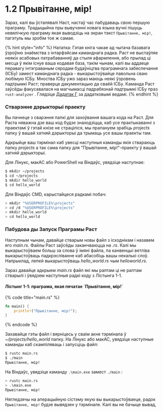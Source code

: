 # 1.2 Прывітанне, мір!

Зараз, калі вы ўсталявалі Hаст, настаў час пабудаваць свою першую праграму. Традыцыйна пры вывучэнні новага языка вучні пішуць невялічкую праграму якая выводзіць на экран тэкст `Прывітанне, мір!`, пагэтуль мы зробім тое ж самае.&#x20;

{% hint style="info" %}
Нататка: Гэтая кніга чакае ад чытача базавага ўзроўню знаёмства з інтарфэйсам каманднага радка. Раст не выстаўляе неякіх асабовых патрабаванняў да стыля афармлення, або прылад ці месца ў якім існуе ваша кодавая база, такім чынам, калі вы аддаеце перавагу інтэграваным сяродам будаўніцтва праграмнага забяспечання (ІСБу) замест каманднага радка - выкарыстоўвайце павольна сваю любімую ICБу. Мноства ІСБу ужо зараз маюць неякі ўзровень падтрымкі Раст; праверце дакументацыю да сваёй ІСБу. Каманда Раст заўсёды факусавалася на магчымасці падрабязнай падтрымкі ІСБу праз `rust-analyzer` . Глядзіце [Дадатак Г](https://doc.rust-lang.org/stable/book/appendix-04-useful-development-tools.html) за дадатковымі ведамі.&#x20;
{% endhint %}

### Стварэнне дэрыкторыі праекту

Вы пачнеце з сварэння папкі для захоўвання вашага кода на Раст. Для Раста няважна дзе ваш код будзе знаходзіцца, каб усе практыкаванні з праектамі ў гэтай кнізе не страціліся, мы прапануем зрабіць _projects_ папку ў вашай хатняй дэрыкторыі да трымаць усе вашы праекты там.&#x20;

Адкрыйце ваш тэрмінал каб увесці наступныя каманды якія ствараюць папку _projects_ а так сама папку для "Прывітанне, мір!"-праекту ў вашай хатняй дэрыкторыі.&#x20;

Для Лінукс, макАС або PowerShell на Віндаўс, увядзіце наступнае:&#x20;

```bash
$ mkdir ~/projects
$ cd ~/projects
$ mkdir hello_world
$ cd hello_world
```

Для Віндаўс CMD, карыстайцеся радкамі побач:&#x20;

```sh
> mkdir "%USERPROFILE%\projects"
> cd /d "%USERPROFILE%\projects"
> mkdir hello_world
> cd hello_world
```

### Пабудова ды Запуск Праграмы Раст

Наступным чынам, давайце стварым новы файл з ісходнікам і назавем яго _main.rs_. Файлы Раст заўсёды заканчваюцца на _.rs_. Калі мы выкарыстоўваем больш за слова ў імяні файла, па канвенцыі ветліва выкарыстоўваць падкрэсліванне каб абасобіць вашы некалькі слоў. Напрыклад, лепей выкарыстоўваць _hello\_world.rs_ чым _helloworld.rs_.

Зараз давайце адкрыем _main.rs_ файл які мы раптам ці не раптам стварылі і ўвядзем наступныя радкі коду з Лістынга 1-1.

&#x20;

#### Лістынг 1-1: праграма, якая пячатае \`Прывітанне, мір!\`&#x20;

{% code title="main.rs" %}
```rust
fn main() {
    println!("Прывітанне, мір!");
}
```
{% endcode %}

Захавайце гэты файл і вярніцесь у сваім акне тэрмінала ў _\~/projects/hello\_world_ папку. На Лінукс або макАС, увядзіце наступные каманды каб скампіляваць і запусціць файл:

```bash
$ rustc main.rs
$ ./main
Прывітанне, мір!
```

На Віндаўс, увядзіце каманду `.\main.exe` замест `./main` :

```bash
> rustc main.rs
> .\main.exe
Прывітанне, мір!
```

Нягледзячы на аперацыйную сістэму якую вы выкарыстоўваеце, радок `Прывітанне, мір!` будзе вывядзен у тэрмінале. Калі вы не бачыце вывад,&#x20;
